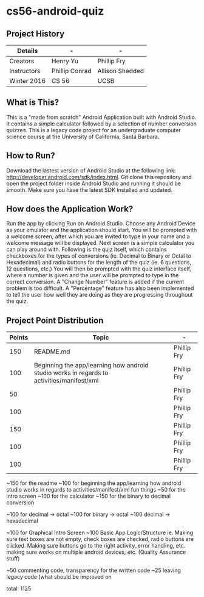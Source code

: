 # cs56-android-quiz

## Project History

| Details      | -              | -                  |
| -------------|----------------|--------------------|
| Creators     | Henry Yu       | Phillip Fry        |
| Instructors  | Phillip Conrad | Allison Shedded    |
| Winter 2016  | CS 56          | UCSB               |


## What is This?

This is a "made from scratch" Android Application built with Android Studio. It contains a simple calculator followed by a selection of number conversion quizzes. This is a legacy code project for an undergraduate computer science course at the University of California, Santa Barbara.

## How to Run?

Download the lastest version of Android Studio at the following link: http://developer.android.com/sdk/index.html. Git clone this repository and open the project folder inside Android Studio and running it should be smooth. Make sure you have the latest SDK installed and updated.

## How does the Application Work?

Run the app by clicking Run on Android Studio. Choose any Android Device as your emulator and the application should start. You will be prompted with a welcome screen, after which you are invited to type in your name and a welcome message will be displayed. Next screen is a simple calculator you can play around with. Following is the quiz itself, which contains checkboxes for the types of conversions (ie. Decimal to Binary or Octal to Hexadecimal) and radio buttons for the length of the quiz (ie. 6 questions, 12 questions, etc.) You will then be prompted with the quiz interface itself, where a number is given and the user will be prompted to type in the correct conversion. A "Change Number" feature is added if the current problem is too difficult. A "Percentage" feature has also been implemented to tell the user how well they are doing as they are progressing throughout the quiz. 

## Project Point Distribution

| Points       | Topic          | -                  |
| -------------|----------------|--------------------|
|  150         |  README.md     | Phillip Fry        |
|  100         |  Beginning the app/learning how android studio works in regards to activities/manifest/xml | Phillip Fry        |
|  50          |                | Phillip Fry        |
|  100         |        | Phillip Fry        |
|  150         |        | Phillip Fry        |
|  100         |        | Phillip Fry        |
|  100         |        | Phillip Fry        |


~150 for the readme
~100 for beginning the app/learning how android studio works in regards to activities/manifest/xml fun things
~50 for the intro screen
~100 for the calculator
~150 for the binary to decimal conversion 

~100 for decimal -> octal
~100 for binary -> octal
~100 decimal -> hexadecimal

~100 for Graphical Intro Screen
~100 Basic App Logic/Structure ie. Making sure text boxes are not empty, check boxes are checked, radio buttons are clicked. Making sure buttons go to the right activity, error handling, etc. making sure works on multiple android devices, etc. (Quality Assurance stuff)

~50 commenting code, transparency for the written code
~25 leaving legacy code (what should be improved on

total: 1125
